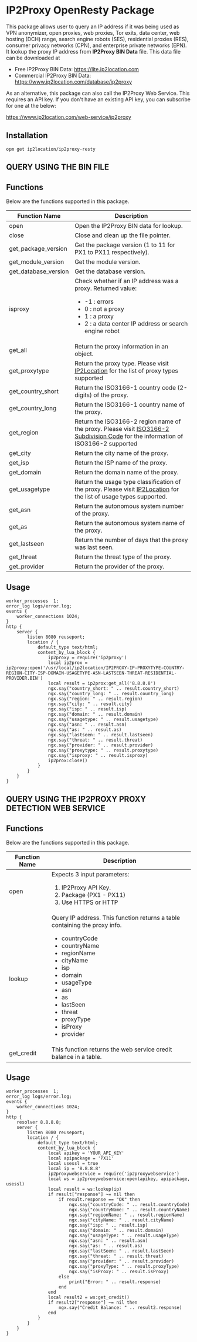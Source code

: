 # IP2Proxy OpenResty Package

This package allows user to query an IP address if it was being used as VPN anonymizer, open proxies, web proxies, Tor exits, data center, web hosting (DCH) range, search engine robots (SES), residential proxies (RES), consumer privacy networks (CPN), and enterprise private networks (EPN). It lookup the proxy IP address from **IP2Proxy BIN Data** file. This data file can be downloaded at

* Free IP2Proxy BIN Data: https://lite.ip2location.com
* Commercial IP2Proxy BIN Data: https://www.ip2location.com/database/ip2proxy

As an alternative, this package can also call the IP2Proxy Web Service. This requires an API key. If you don't have an existing API key, you can subscribe for one at the below:

https://www.ip2location.com/web-service/ip2proxy

## Installation

```
opm get ip2location/ip2proxy-resty
```

## QUERY USING THE BIN FILE

## Functions
Below are the functions supported in this package.

|Function Name|Description|
|---|---|
|open|Open the IP2Proxy BIN data for lookup.|
|close|Close and clean up the file pointer.|
|get_package_version|Get the package version (1 to 11 for PX1 to PX11 respectively).|
|get_module_version|Get the module version.|
|get_database_version|Get the database version.|
|isproxy|Check whether if an IP address was a proxy. Returned value:<ul><li>-1 : errors</li><li>0 : not a proxy</li><li>1 : a proxy</li><li>2 : a data center IP address or search engine robot</li></ul>|
|get_all|Return the proxy information in an object.|
|get_proxytype|Return the proxy type. Please visit <a href="https://www.ip2location.com/database/px10-ip-proxytype-country-region-city-isp-domain-usagetype-asn-lastseen-threat-residential" target="_blank">IP2Location</a> for the list of proxy types supported|
|get_country_short|Return the ISO3166-1 country code (2-digits) of the proxy.|
|get_country_long|Return the ISO3166-1 country name of the proxy.|
|get_region|Return the ISO3166-2 region name of the proxy. Please visit <a href="https://www.ip2location.com/free/iso3166-2" target="_blank">ISO3166-2 Subdivision Code</a> for the information of ISO3166-2 supported|
|get_city|Return the city name of the proxy.|
|get_isp|Return the ISP name of the proxy.|
|get_domain|Return the domain name of the proxy.|
|get_usagetype|Return the usage type classification of the proxy. Please visit <a href="https://www.ip2location.com/database/px10-ip-proxytype-country-region-city-isp-domain-usagetype-asn-lastseen-threat-residential" target="_blank">IP2Location</a> for the list of usage types supported.|
|get_asn|Return the autonomous system number of the proxy.|
|get_as|Return the autonomous system name of the proxy.|
|get_lastseen|Return the number of days that the proxy was last seen.|
|get_threat|Return the threat type of the proxy.|
|get_provider|Return the provider of the proxy.|

## Usage

```Nginx
worker_processes  1;
error_log logs/error.log;
events {
    worker_connections 1024;
}
http {
    server {
        listen 8080 reuseport;
        location / {
            default_type text/html;
            content_by_lua_block {
                ip2proxy = require('ip2proxy')
                local ip2prox = ip2proxy:open('/usr/local/ip2location/IP2PROXY-IP-PROXYTYPE-COUNTRY-REGION-CITY-ISP-DOMAIN-USAGETYPE-ASN-LASTSEEN-THREAT-RESIDENTIAL-PROVIDER.BIN')
                local result = ip2prox:get_all('8.8.8.8')
                ngx.say("country_short: " .. result.country_short)
                ngx.say("country_long: " .. result.country_long)
                ngx.say("region: " .. result.region)
                ngx.say("city: " .. result.city)
                ngx.say("isp: " .. result.isp)
                ngx.say("domain: " .. result.domain)
                ngx.say("usagetype: " .. result.usagetype)
                ngx.say("asn: " .. result.asn)
                ngx.say("as: " .. result.as)
                ngx.say("lastseen: " .. result.lastseen)
                ngx.say("threat: " .. result.threat)
                ngx.say("provider: " .. result.provider)
                ngx.say("proxytype: " .. result.proxytype)
                ngx.say("isproxy: " .. result.isproxy)
                ip2prox:close()
            }
        }
    }
}

```

## QUERY USING THE IP2PROXY PROXY DETECTION WEB SERVICE

## Functions
Below are the functions supported in this package.

|Function Name|Description|
|---|---|
|open|Expects 3 input parameters:<ol><li>IP2Proxy API Key.</li><li>Package (PX1 - PX11)</li></li><li>Use HTTPS or HTTP</li></ol> |
|lookup|Query IP address. This function returns a table containing the proxy info. <ul><li>countryCode</li><li>countryName</li><li>regionName</li><li>cityName</li><li>isp</li><li>domain</li><li>usageType</li><li>asn</li><li>as</li><li>lastSeen</li><li>threat</li><li>proxyType</li><li>isProxy</li><li>provider</li><ul>|
|get_credit|This function returns the web service credit balance in a table.|

## Usage

```Nginx
worker_processes  1;
error_log logs/error.log;
events {
    worker_connections 1024;
}
http {
    resolver 8.8.8.8;
    server {
        listen 8080 reuseport;
        location / {
            default_type text/html;
            content_by_lua_block {
                local apikey = 'YOUR_API_KEY'
                local apipackage = 'PX11'
                local usessl = true
                local ip = '8.8.8.8'
                ip2proxywebservice = require('ip2proxywebservice')
                local ws = ip2proxywebservice:open(apikey, apipackage, usessl)
                local result = ws:lookup(ip)
                if result["response"] ~= nil then
                    if result.response == "OK" then
                        ngx.say("countryCode: " .. result.countryCode)
                        ngx.say("countryName: " .. result.countryName)
                        ngx.say("regionName: " .. result.regionName)
                        ngx.say("cityName: " .. result.cityName)
                        ngx.say("isp: " .. result.isp)
                        ngx.say("domain: " .. result.domain)
                        ngx.say("usageType: " .. result.usageType)
                        ngx.say("asn: " .. result.asn)
                        ngx.say("as: " .. result.as)
                        ngx.say("lastSeen: " .. result.lastSeen)
                        ngx.say("threat: " .. result.threat)
                        ngx.say("provider: " .. result.provider)
                        ngx.say("proxyType: " .. result.proxyType)
                        ngx.say("isProxy: " .. result.isProxy)
                    else
                        print("Error: " .. result.response)
                    end
                end
                local result2 = ws:get_credit()
                if result2["response"] ~= nil then
                    ngx.say("Credit Balance: " .. result2.response)
                end
            }
        }
    }
}
```